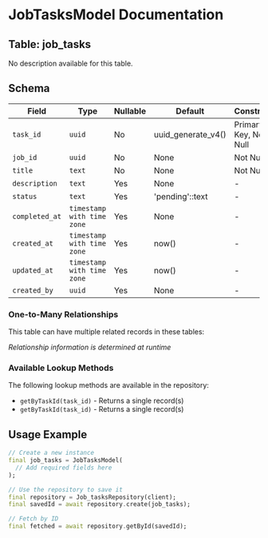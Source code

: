 # JobTasksModel Documentation

## Table: job_tasks

No description available for this table.

## Schema

| Field | Type | Nullable | Default | Constraints |
|-------|------|----------|---------|-------------|
| `task_id` | `uuid` | No | uuid_generate_v4() | Primary Key, Not Null |
| `job_id` | `uuid` | No | None | Not Null |
| `title` | `text` | No | None | Not Null |
| `description` | `text` | Yes | None | - |
| `status` | `text` | Yes | 'pending'::text | - |
| `completed_at` | `timestamp with time zone` | Yes | None | - |
| `created_at` | `timestamp with time zone` | Yes | now() | - |
| `updated_at` | `timestamp with time zone` | Yes | now() | - |
| `created_by` | `uuid` | Yes | None | - |

### One-to-Many Relationships

This table can have multiple related records in these tables:

*Relationship information is determined at runtime*


### Available Lookup Methods

The following lookup methods are available in the repository:

- `getByTaskId(task_id)` - Returns a single record(s)
- `getByTaskId(task_id)` - Returns a single record(s)


## Usage Example

```dart
// Create a new instance
final job_tasks = JobTasksModel(
  // Add required fields here
);

// Use the repository to save it
final repository = Job_tasksRepository(client);
final savedId = await repository.create(job_tasks);

// Fetch by ID
final fetched = await repository.getById(savedId);
```

